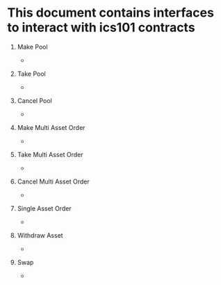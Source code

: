 # This document contains interfaces to interact with ics101 contracts

1. Make Pool
    - ```
      
      ```

2. Take Pool
    - ```
      
      ```

3. Cancel Pool
    - ```
      
      ```

4. Make Multi Asset Order
    - ```
      
      ```

5. Take Multi Asset Order
    - ```
      
      ```

6. Cancel Multi Asset Order
    - ```
      
      ```

7. Single Asset Order
    - ```
      
      ```

8. Withdraw Asset
    - ```
      
      ```

9. Swap
    - ```
      
      ```
